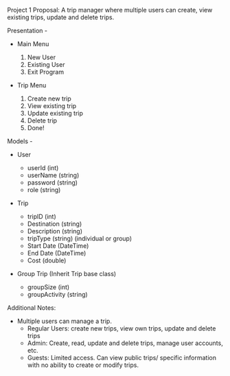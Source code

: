 Project 1 Proposal: A trip manager where multiple users can create, view existing trips, update and delete trips.

Presentation -

- Main Menu
  1.  New User
  2.  Existing User
  3.  Exit Program

- Trip Menu
  1.  Create new trip
  2.  View existing trip
  3.  Update existing trip
  4.  Delete trip
  5.  Done!

Models -

- User
  - userId (int)
  - userName (string)
  - password (string)
  - role (string)

- Trip
  - tripID (int)
  - Destination (string)
  - Description (string)
  - tripType (string) (individual or group)
  - Start Date (DateTime)
  - End Date (DateTime)
  - Cost (double)

- Group Trip (Inherit Trip base class)
  - groupSize (int)
  - groupActivity (string)

Additional Notes:

- Multiple users can manage a trip.
  - Regular Users: create new trips, view own trips, update and delete trips
  - Admin: Create, read, update and delete trips, manage user accounts, etc.
  - Guests: Limited access. Can view public trips/ specific information with no ability to create or modify trips.
